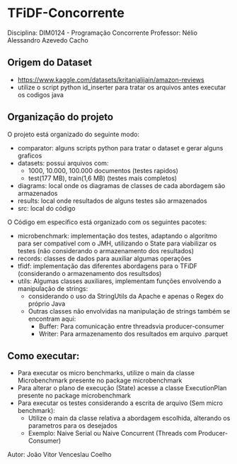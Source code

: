 # TFiDF-Concorrente

Disciplina: DIM0124 - Programação Concorrente
Professor: Nélio Alessandro Azevedo Cacho

## Origem do Dataset 
 - https://www.kaggle.com/datasets/kritanjalijain/amazon-reviews
 - utilize o script python id_inserter para tratar os arquivos antes executar os codigos java

## Organização do projeto

O projeto está organizado do seguinte modo:
 - comparator: alguns scripts python para tratar o dataset e gerar alguns graficos
 - datasets: possui arquivos com: 
   - 1000, 10.000, 100.000 documentos (testes rapidos)
   - test(177 MB), train(1,6 MB) (testes mais completos)
 - diagrams: local onde os diagramas de classes de cada abordagem são armazenados
 - results: local onde resultados de alguns testes são armazenados
 - src: local do código

O Código em específico está organizado com os seguintes pacotes:
 - microbenchmark: implementação dos testes, adaptando o algoritmo para ser compativel com o JMH, utilizando o State para viabilizar os testes (não considerando o armazenamento dos resultados)
 - records: classes de dados para auxiliar algumas operações
 - tfidf: implementação das diferentes abordagens para o TFiDF (considerando o armazenamento dos resultsdos)
 - utils: Algumas classes auxiliares, implementam funções envolvendo a manipulação de strings:
   - considerando o uso da StringUtils da Apache e apenas o Regex do próprio Java
   - Outras classes não envolvidas na manipulação de strings também se encontram aqui:
     - Buffer: Para comunicação entre threadsvia producer-consumer
     - Writer: Para armazenamento dos resultados em arquivo .parquet

## Como executar:
 - Para executar os micro benchmarks, utilize o main da classe Microbenchmark presente no package microbenchmark
 - Para alterar o plano de execução (State) acesse a classe ExecutionPlan presente no package microbenchmark
 - Para executar os testes considerando a escrita de arquivo (Sem micro benchmark):
   - Utilize o main da classe relativa a abordagem escolhida, alterando os parametros para os desejados
   - Exemplo: Naive Serial ou Naive Concurrent (Threads com Producer-Consumer)

Autor: João Vitor Venceslau Coelho
